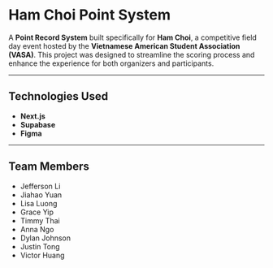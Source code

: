 # Ham Choi Point System

A **Point Record System** built specifically for **Ham Choi**, a competitive field day event hosted by the **Vietnamese American Student Association (VASA)**. This project was designed to streamline the scoring process and enhance the experience for both organizers and participants.

---

## Technologies Used

- **Next.js**
- **Supabase**
- **Figma**

---

## Team Members

- Jefferson Li  
- Jiahao Yuan  
- Lisa Luong  
- Grace Yip  
- Timmy Thai  
- Anna Ngo  
- Dylan Johnson  
- Justin Tong  
- Victor Huang